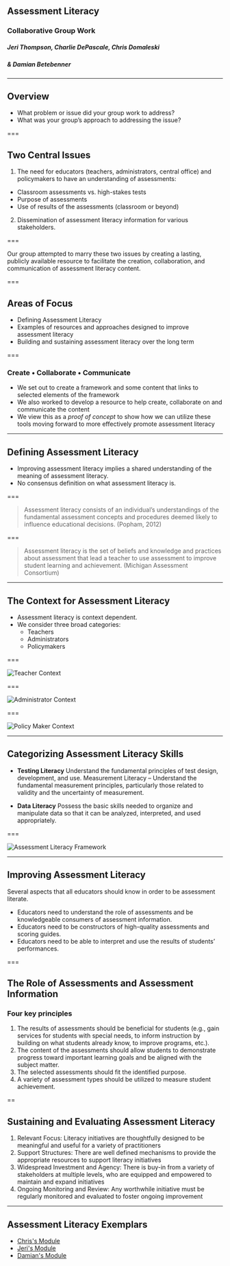 ## Assessment Literacy
### Collaborative Group Work
##### Jeri Thompson, Charlie DePascale, Chris Domaleski
##### & Damian Betebenner

---

## Overview

- What problem or issue did your group work to address?   
- What was your group’s approach to addressing the issue?

===

## Two Central Issues

1. The need for educators (teachers, administrators, central office) and policymakers to have an understanding of assessments:
 - Classroom assessments vs. high-stakes tests
 - Purpose of assessments
 - Use of results of the assessments (classroom or beyond)

2. Dissemination of assessment literacy information for various stakeholders.

===

Our group attempted to marry these two issues by creating a lasting, publicly available resource to facilitate the creation,
collaboration, and communication of assessment literacy content.


===

## Areas of Focus

- Defining Assessment Literacy
- Examples of resources and approaches designed to improve assessment literacy
- Building and sustaining assessment literacy over the long term

===

### Create • Collaborate • Communicate

- We set out to create a framework and some content that links to selected elements of the framework
- We also worked to develop a resource to help create, collaborate on and communicate the content
- We view this as a _proof of concept_ to show how we can utilize these tools moving forward to more effectively promote assessment literacy

---

## Defining Assessment Literacy

- Improving assessment literacy implies a shared understanding of the meaning of assessment literacy.
- No consensus definition on what assessment literacy is.


===

> Assessment literacy consists of an individual’s understandings of the fundamental assessment concepts and procedures deemed
> likely to influence educational decisions. (Popham, 2012)


===

> Assessment literacy is the set of beliefs and knowledge and practices about assessment that lead a teacher to use
> assessment to improve student learning and achievement. (Michigan Assessment Consortium)


---

## The Context for Assessment Literacy

- Assessment literacy is context dependent.
- We consider three broad categories:
    - Teachers
    - Administrators
    - Policymakers

===

![Teacher Context](https://charliedepascale.files.wordpress.com/2016/02/teacher-context.jpg)



===

![Administrator Context](https://charliedepascale.files.wordpress.com/2016/02/administrator-context.jpg)


===

![Policy Maker Context](https://charliedepascale.files.wordpress.com/2016/02/policymaker-context.jpg)


---

## Categorizing Assessment Literacy Skills

- __Testing Literacy__ Understand the fundamental principles of test design, development, and use.
Measurement Literacy – Understand the fundamental measurement principles, particularly those related to validity and the uncertainty of measurement.

- __Data Literacy__ Possess the basic skills needed to organize and manipulate data so that it can be analyzed, interpreted, and used appropriately.

===

![Assessment Literacy Framework](https://charliedepascale.files.wordpress.com/2016/02/framework.jpg)


---

## Improving Assessment Literacy

Several aspects that all educators should know in order to be assessment literate.

- Educators need to understand the role of assessments and be knowledgeable consumers of assessment information.
- Educators need to be constructors of high-quality assessments and scoring guides.
- Educators need to be able to interpret and use the results of students’ performances.


===

## The Role of Assessments and Assessment Information
### Four key principles

1. The results of assessments should be beneficial for students (e.g., gain services for students with special needs, to inform instruction by building on what students already know, to improve programs, etc.).
2. The content of the assessments should allow students to demonstrate progress toward important learning goals and be aligned with the subject matter.
3. The selected assessments should fit the identified purpose.
4. A variety of assessment types should be utilized to measure student achievement.


==

## Sustaining and Evaluating Assessment Literacy

1. Relevant Focus: Literacy initiatives are thoughtfully designed to be meaningful and useful for a variety of practitioners
2. Support Structures:  There are well defined mechanisms to provide the appropriate resources to support literacy initiatives   
3. Widespread Investment and Agency:   There is buy-in from a variety of stakeholders at multiple levels, who are equipped and empowered to maintain and expand initiatives  
4. Ongoing Monitoring and Review:  Any worthwhile initiative must be regularly monitored and evaluated to foster ongoing improvement

---

## Assessment Literacy Exemplars


* [Chris's Module](https://view.literasee.io/cdomal/905d367ddea083549d4c)
* [Jeri's Module](https://view.literasee.io/cdepascale/dd5568001789cae58fe0)
* [Damian's Module](https://view.literasee.io/dbetebenner/a56813f846cb9724005c)
